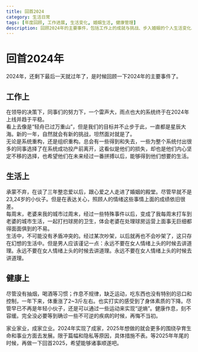```yaml
---
title: 回首2024
category: 生活日常
tags: [年度回顾, 工作进展, 生活变化, 婚姻生活, 健康管理]
description: 回顾2024年的主要事件，包括工作上的成就与挑战、步入婚姻的个人生活变化以及对健康管理的反思。在工作中，经历了系统和组织重构，并成功上线了一个重要系统；个人生活方面，作者与伴侣结婚，并体验到了婚姻生活中处理矛盾的方式和相互理解的重要性；健康方面，虽然没有不良习惯，但由于作息不规律等因素，感受到了身体素质的下降，意识到需要通过运动和调整生活习惯来改善健康状况。文章展望未来，表达了对于2025年围绕家庭成长和事业发展做出更多努力的愿望。
---
```

# 回首2024年
2024年，还剩下最后一天就过年了，是时候回顾一下2024年的主要事件了。

## 工作上
在领导的决策下，同事们的努力下，一个雷声大，雨点也大的系统终于在2024年上线并趋于平稳。  
看上去像是“轻舟已过万重山”，但是我们的目标并不止步于此，一直都是星辰大海。新的一年，自然就会有新的挑战，坦然面对就是了。  
无论是系统重构，还是组织重构。总会有一些得到和失去，一些为整个系统付出很多的同事选择了在系统成功投产前离开，这看似是他们的损失，却也是他们内心坚定不移的选择，也希望他们在未来经过一番拼搏以后，能够得到他们想要的生活。 

## 生活上
承蒙不弃，在谈了三年整恋爱以后，跟心爱之人走进了婚姻的殿堂。尽管早就不是23,24岁的小伙子。但是在表达关心，照顾人的情绪这些事情上面的成绩依旧很差。  
每周末，老婆来我的城市过周末，经过一些特殊事件以后，变成了我每周末打车到老婆的城市生活，一起打扫球房的卫生，体会老婆在处理球房运营上面事无巨细都得面面俱到的不易。  
生活中，不可能没有矛盾冲突的。经过某次吵架，以后就再也不会吵架了，这只存在幻想的生活中。但是男人应该谨记一点：永远不要在女人情绪上头的时候去讲道理。永远不要在女人情绪上头的时候去讲道理。永远不要在女人情绪上头的时候去讲道理。  

## 健康上
尽管没有抽烟，喝酒等习惯；作息不规律，缺乏运动，吃东西也没有特别的忌口和控制，一年下来，体重涨了2~3斤左右。也实打实的感受到了身体素质的下降。尽管早已不再是年轻小伙子，还是可以通过一些运动来实现“逆熵”。健康作息，刻不容缓。完全没必要等到确诊一些不可逆的疾病的时候，再悔不当初。  

家业家业，成家立业。2024年实现了成家，2025年想做的就会更多的围绕孕育生命和事业方面去发展。限于篇幅和隐私等原因，具体措施不表。等2025年年尾的时候，再做一下回首2025，希望能够诸事顺遂吧。  